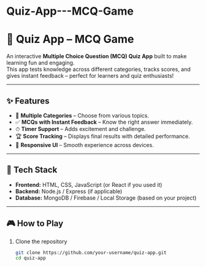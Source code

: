 # Quiz-App---MCQ-Game
# 🎯 Quiz App – MCQ Game  

An interactive **Multiple Choice Question (MCQ) Quiz App** built to make learning fun and engaging.  
This app tests knowledge across different categories, tracks scores, and gives instant feedback – perfect for learners and quiz enthusiasts!  

---

## ✨ Features  

- 🧠 **Multiple Categories** – Choose from various topics.  
- ✅ **MCQs with Instant Feedback** – Know the right answer immediately.  
- ⏱ **Timer Support** – Adds excitement and challenge.  
- 🏆 **Score Tracking** – Displays final results with detailed performance.  
- 📱 **Responsive UI** – Smooth experience across devices.  

---

## 🚀 Tech Stack  

- **Frontend:** HTML, CSS, JavaScript (or React if you used it)  
- **Backend:** Node.js / Express (if applicable)  
- **Database:** MongoDB / Firebase / Local Storage (based on your project)  

---

## 🎮 How to Play  

1. Clone the repository  
   ```bash
   git clone https://github.com/your-username/quiz-app.git
   cd quiz-app

